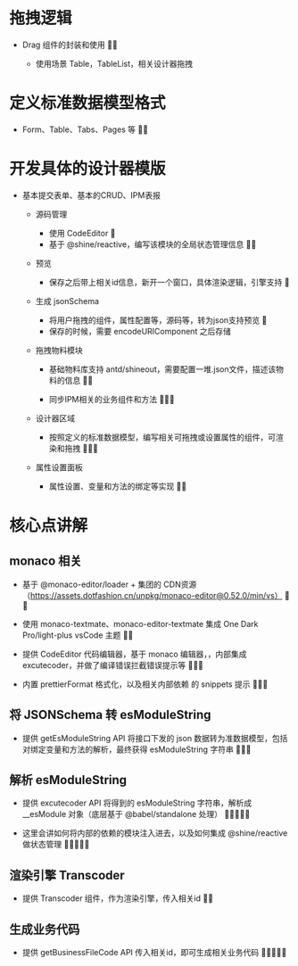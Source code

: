 # 拖拽逻辑

- Drag 组件的封装和使用 🌟🌟

  - 使用场景 Table，TableList，相关设计器拖拽

# 定义标准数据模型格式

- Form、Table、Tabs、Pages 等 🌟🌟

# 开发具体的设计器模版

- 基本提交表单、基本的CRUD、IPM表报

  - 源码管理 

    - 使用 CodeEditor 🌟
    - 基于 @shine/reactive，编写该模块的全局状态管理信息 🌟🌟

  - 预览

    - 保存之后带上相关id信息，新开一个窗口，具体渲染逻辑，引擎支持 🌟

  - 生成 jsonSchema

    - 将用户拖拽的组件，属性配置等，源码等，转为json支持预览 🌟
    - 保存的时候，需要 encodeURIComponent 之后存储

  - 拖拽物料模块

    - 基础物料库支持 antd/shineout，需要配置一堆.json文件，描述该物料的信息 🌟🌟

    - 同步IPM相关的业务组件和方法 🌟🌟🌟

  - 设计器区域

    - 按照定义的标准数据模型，编写相关可拖拽或设置属性的组件，可渲染和拖拽 🌟🌟🌟

  - 属性设置面板

    - 属性设置、变量和方法的绑定等实现 🌟🌟


# 核心点讲解

## monaco 相关 

  - 基于 @monaco-editor/loader + 集团的 CDN资源（https://assets.dotfashion.cn/unpkg/monaco-editor@0.52.0/min/vs） 🌟🌟

  - 使用 monaco-textmate、monaco-editor-textmate 集成 One Dark Pro/light-plus vsCode 主题 🌟🌟

  - 提供 CodeEditor 代码编辑器，基于 monaco 编辑器，，内部集成 excutecoder，并做了编译错误拦截错误提示等 🌟🌟🌟

  - 内置 prettierFormat 格式化，以及相关内部依赖 的 snippets 提示 🌟🌟🌟

## 将 JSONSchema 转 esModuleString

  - 提供 getEsModuleString API 将接口下发的 json 数据转为准数据模型，包括对绑定变量和方法的解析，最终获得 esModuleString 字符串 🌟🌟🌟

## 解析 esModuleString

  - 提供 excutecoder API 将得到的 esModuleString 字符串，解析成 __esModule 对象（底层基于 @babel/standalone 处理） 🌟🌟🌟🌟🌟

  - 这里会讲如何将内部的依赖的模块注入进去，以及如何集成 @shine/reactive 做状态管理 🌟🌟🌟🌟🌟

## 渲染引擎 Transcoder

  - 提供 Transcoder 组件，作为渲染引擎，传入相关id 🌟🌟

## 生成业务代码 
 
 - 提供 getBusinessFileCode API 传入相关id，即可生成相关业务代码 🌟🌟🌟🌟🌟
